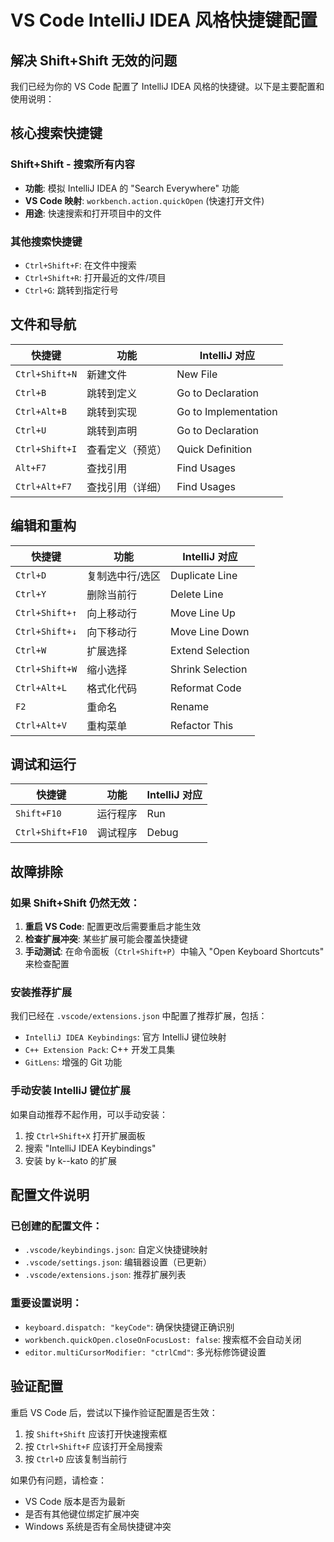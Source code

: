 # VS Code IntelliJ IDEA 风格快捷键配置

## 解决 Shift+Shift 无效的问题

我们已经为你的 VS Code 配置了 IntelliJ IDEA 风格的快捷键。以下是主要配置和使用说明：

## 核心搜索快捷键

### Shift+Shift - 搜索所有内容
- **功能**: 模拟 IntelliJ IDEA 的 "Search Everywhere" 功能
- **VS Code 映射**: `workbench.action.quickOpen` (快速打开文件)
- **用途**: 快速搜索和打开项目中的文件

### 其他搜索快捷键
- `Ctrl+Shift+F`: 在文件中搜索
- `Ctrl+Shift+R`: 打开最近的文件/项目
- `Ctrl+G`: 跳转到指定行号

## 文件和导航

| 快捷键 | 功能 | IntelliJ 对应 |
|--------|------|---------------|
| `Ctrl+Shift+N` | 新建文件 | New File |
| `Ctrl+B` | 跳转到定义 | Go to Declaration |
| `Ctrl+Alt+B` | 跳转到实现 | Go to Implementation |
| `Ctrl+U` | 跳转到声明 | Go to Declaration |
| `Ctrl+Shift+I` | 查看定义（预览） | Quick Definition |
| `Alt+F7` | 查找引用 | Find Usages |
| `Ctrl+Alt+F7` | 查找引用（详细） | Find Usages |

## 编辑和重构

| 快捷键 | 功能 | IntelliJ 对应 |
|--------|------|---------------|
| `Ctrl+D` | 复制选中行/选区 | Duplicate Line |
| `Ctrl+Y` | 删除当前行 | Delete Line |
| `Ctrl+Shift+↑` | 向上移动行 | Move Line Up |
| `Ctrl+Shift+↓` | 向下移动行 | Move Line Down |
| `Ctrl+W` | 扩展选择 | Extend Selection |
| `Ctrl+Shift+W` | 缩小选择 | Shrink Selection |
| `Ctrl+Alt+L` | 格式化代码 | Reformat Code |
| `F2` | 重命名 | Rename |
| `Ctrl+Alt+V` | 重构菜单 | Refactor This |

## 调试和运行

| 快捷键 | 功能 | IntelliJ 对应 |
|--------|------|---------------|
| `Shift+F10` | 运行程序 | Run |
| `Ctrl+Shift+F10` | 调试程序 | Debug |

## 故障排除

### 如果 Shift+Shift 仍然无效：

1. **重启 VS Code**: 配置更改后需要重启才能生效
2. **检查扩展冲突**: 某些扩展可能会覆盖快捷键
3. **手动测试**: 在命令面板（`Ctrl+Shift+P`）中输入 "Open Keyboard Shortcuts" 来检查配置

### 安装推荐扩展

我们已经在 `.vscode/extensions.json` 中配置了推荐扩展，包括：
- `IntelliJ IDEA Keybindings`: 官方 IntelliJ 键位映射
- `C++ Extension Pack`: C++ 开发工具集
- `GitLens`: 增强的 Git 功能

### 手动安装 IntelliJ 键位扩展

如果自动推荐不起作用，可以手动安装：
1. 按 `Ctrl+Shift+X` 打开扩展面板
2. 搜索 "IntelliJ IDEA Keybindings"
3. 安装 by k--kato 的扩展

## 配置文件说明

### 已创建的配置文件：
- `.vscode/keybindings.json`: 自定义快捷键映射
- `.vscode/settings.json`: 编辑器设置（已更新）
- `.vscode/extensions.json`: 推荐扩展列表

### 重要设置说明：
- `keyboard.dispatch: "keyCode"`: 确保快捷键正确识别
- `workbench.quickOpen.closeOnFocusLost: false`: 搜索框不会自动关闭
- `editor.multiCursorModifier: "ctrlCmd"`: 多光标修饰键设置

## 验证配置

重启 VS Code 后，尝试以下操作验证配置是否生效：
1. 按 `Shift+Shift` 应该打开快速搜索框
2. 按 `Ctrl+Shift+F` 应该打开全局搜索
3. 按 `Ctrl+D` 应该复制当前行

如果仍有问题，请检查：
- VS Code 版本是否为最新
- 是否有其他键位绑定扩展冲突
- Windows 系统是否有全局快捷键冲突
